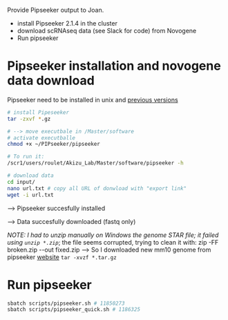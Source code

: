 Provide Pipseeker output to Joan.

- install Pipseeker 2.1.4 in the cluster
- download scRNAseq data (see Slack for code) from Novogene
- Run pipseeker


# Pipseeker installation and novogene data download

Pipseeker need to be installed in unix and [previous versions](https://www.fluentbio.com/pipseeker-release-notes-archives/)

```bash
# install Pipeseeker
tar -zxvf *.gz

# --> move executbale in /Master/software
# activate executballe
chmod +x ~/PIPseeker/pipseeker

# To run it:
/scr1/users/roulet/Akizu_Lab/Master/software/pipseeker -h

# download data
cd input/
nano url.txt # copy all URL of donwload with "export link"
wget -i url.txt


```

--> Pipseeker succesfully installed

--> Data succesfully downloaded (fastq only)

*NOTE: I had to unzip manually on Windows the genome STAR file; it failed using `unzip *.zip`*; the file seems corrupted, trying to clean it with:  zip -FF broken.zip --out fixed.zip --> So I downloaded new mm10 genome from pipseeker [website](https://www.fluentbio.com/resources/pipseeker-downloads/) `tar -xvzf *.tar.gz`

# Run pipseeker


```bash
sbatch scripts/pipseeker.sh # 11850273
sbatch scripts/pipseeker_quick.sh # 1186325


```



